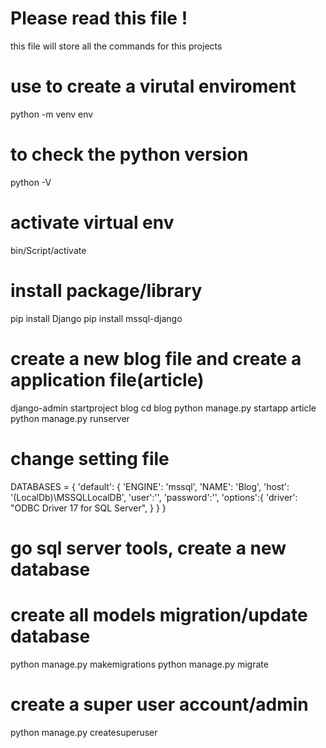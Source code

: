 # Please read this file !

this file will store all the commands for this projects

# use to create a virutal enviroment
python -m venv env

# to check the python version
python -V

# activate virtual env
bin/Script/activate

# install package/library
pip install Django
pip install mssql-django

# create a new blog file and create a application file(article)
django-admin startproject blog
cd blog
python manage.py startapp article
python manage.py runserver


# change setting file
DATABASES = {
    'default': {
        'ENGINE': 'mssql',
        'NAME': 'Blog',
        'host': '(LocalDb)\MSSQLLocalDB',
        'user':'',
        'password':'',
        'options':{
            'driver': "ODBC Driver 17 for SQL Server",
        }
    }
}

# go sql server tools, create a new database

# create all models migration/update database
python manage.py makemigrations
python manage.py migrate

# create a super user account/admin
python manage.py createsuperuser